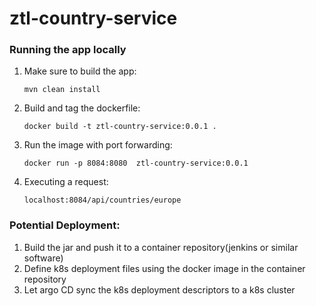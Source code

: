 # ztl-country-service


### Running the app locally 

1) Make sure to build the app:

   ```mvn clean install```

2) Build and tag the dockerfile:

   ```docker build -t ztl-country-service:0.0.1 .```

3) Run the image with port forwarding:

   ```docker run -p 8084:8080  ztl-country-service:0.0.1```

4) Executing a request:

   ```localhost:8084/api/countries/europe```

### Potential Deployment:

1) Build the jar and push it to a container repository(jenkins or similar software)
2) Define k8s deployment files using the docker image in the container repository
3) Let argo CD sync the k8s deployment descriptors to a k8s cluster